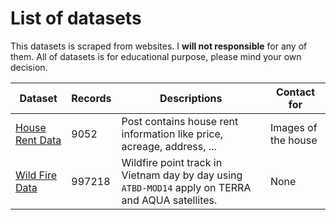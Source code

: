 # List of datasets

This datasets is scraped from websites. I **will not responsible** for any of them. All of datasets is for educational purpose, please mind your own decision.

| Dataset                                                        | Records | Descriptions                                                 | Contact for         |
| ------------------------------------------------------------ | ------- | ------------------------------------------------------------ | ------------------- |
| [House Rent Data](https://github.com/vanviethieuanh/dataset/tree/main/house-rent) | 9052    | Post contains house rent information like price, acreage, address, ... | Images of the house |
| [Wild Fire Data](https://github.com/vanviethieuanh/dataset/tree/main/wildfire)                                               | 997218  | Wildfire point track in Vietnam day by day using  `ATBD-MOD14` apply on TERRA and AQUA satellites. | None                |
